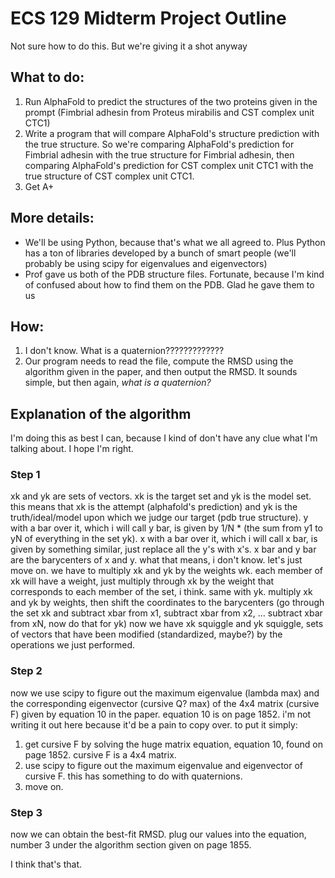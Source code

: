 # ECS 129 Midterm Project Outline
Not sure how to do this. But we're giving it a shot anyway


## What to do: 
1. Run AlphaFold to predict the structures of the two proteins given in the prompt (Fimbrial adhesin from Proteus mirabilis and CST complex unit CTC1)
2. Write a program that will compare AlphaFold's structure prediction with the true structure. So we're comparing AlphaFold's prediction for Fimbrial adhesin with the true structure for Fimbrial adhesin, then comparing AlphaFold's prediction for CST complex unit CTC1 with the true structure of CST complex unit CTC1. 
3. Get A+ 

## More details:
- We'll be using Python, because that's what we all agreed to. Plus Python has a ton of libraries developed by a bunch of smart people (we'll probably be using scipy for eigenvalues and eigenvectors)
- Prof gave us both of the PDB structure files. Fortunate, because I'm kind of confused about how to find them on the PDB. Glad he gave them to us

## How:
1. I don't know. What is a quaternion?????????????
2. Our program needs to read the file, compute the RMSD using the algorithm given in the paper, and then output the RMSD. It sounds simple, but then again, *what is a quaternion?*

## Explanation of the algorithm
I'm doing this as best I can, because I kind of don't have any clue what I'm talking about. I hope I'm right.

### Step 1
xk and yk are sets of vectors. xk is the target set and yk is the model set. this means that xk is the attempt (alphafold's prediction) and yk is the truth/ideal/model upon which we judge our target (pdb true structure).
y with a bar over it, which i will call y bar, is given by 1/N * (the sum from y1 to yN of everything in the set yk).
x with a bar over it, which i will call x bar, is given by something similar, just replace all the y's with x's. 
x bar and y bar are the barycenters of x and y. what that means, i don't know. let's just move on. 
we have to multiply xk and yk by the weights wk. each member of xk will have a weight, just multiply through xk by the weight that corresponds to each member of the set, i think. same with yk.
multiply xk and yk by weights, then shift the coordinates to the barycenters (go through the set xk and subtract xbar from x1, subtract xbar from x2, ... subtract xbar from xN, now do that for yk) now we have xk squiggle and yk squiggle, sets of vectors that have been modified (standardized, maybe?) by the operations we just performed. 

### Step 2
now we use scipy to figure out the maximum eigenvalue (lambda max) and the corresponding eigenvector (cursive Q? max) of the 4x4 matrix (cursive F) given by equation 10 in the paper. equation 10 is on page 1852. i'm not writing it out here because it'd be a pain to copy over. 
to put it simply: 
1. get cursive F by solving the huge matrix equation, equation 10, found on page 1852. cursive F is a 4x4 matrix. 
2. use scipy to figure out the maximum eigenvalue and eigenvector of cursive F. this has something to do with quaternions. 
3. move on.

### Step 3
now we can obtain the best-fit RMSD. plug our values into the equation, number 3 under the algorithm section given on page 1855. 

I think that's that. 
